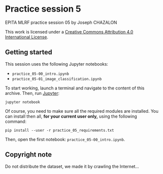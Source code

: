 # Practice session 5

EPITA MLRF practice session 05 by Joseph CHAZALON

This work is licensed under a [Creative Commons Attribution 4.0 International License](http://creativecommons.org/licenses/by/4.0/).


## Getting started
This session uses the following Jupyter notebooks:
- `practice_05-00_intro.ipynb`
- `practice_05-01_image_classification.ipynb`

To start working, launch a terminal and navigate to the content of this archive.
Then, run [Jupyter](https://jupyter.org/):
```shell
jupyter notebook
```

Of course, you need to make sure all the required modules are installed.
You can install then all, **for your current user only,** using the following command:
```shell
pip install --user -r practice_05_requirements.txt
```

Then, open the first notebook: `practice_05-00_intro.ipynb`.


## Copyright note
Do not distribute the dataset, we made it by crawling the Internet…
